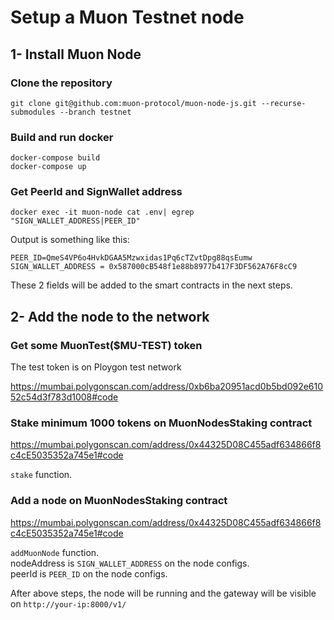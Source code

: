 # Setup a Muon Testnet node


## 1- Install Muon Node

### Clone the repository

```
git clone git@github.com:muon-protocol/muon-node-js.git --recurse-submodules --branch testnet
```

### Build and run docker

```
docker-compose build
docker-compose up
```

### Get PeerId and SignWallet address

```
docker exec -it muon-node cat .env| egrep "SIGN_WALLET_ADDRESS|PEER_ID"
```

Output is something like this:

```
PEER_ID=QmeS4VP6o4HvkDGAA5Mzwxidas1Pq6cTZvtDpg88qsEumw
SIGN_WALLET_ADDRESS = 0x587000cB548f1e88b8977b417F3DF562A76F8cC9
```

These 2 fields will be added to the smart contracts in the next steps.

## 2- Add the node to the network

### Get some MuonTest($MU-TEST) token

The test token is on Ploygon test network

https://mumbai.polygonscan.com/address/0xb6ba20951acd0b5bd092e61052c54d3f783d1008#code

### Stake minimum 1000 tokens on MuonNodesStaking contract

https://mumbai.polygonscan.com/address/0x44325D08C455adf634866f8c4cE5035352a745e1#code


```stake``` function.

### Add a node on MuonNodesStaking contract

https://mumbai.polygonscan.com/address/0x44325D08C455adf634866f8c4cE5035352a745e1#code

```addMuonNode``` function.  
nodeAddress is ```SIGN_WALLET_ADDRESS``` on the node configs.  
peerId is ```PEER_ID``` on the node configs.



After above steps, the node will be running and the gateway will be visible on `http://your-ip:8000/v1/`
